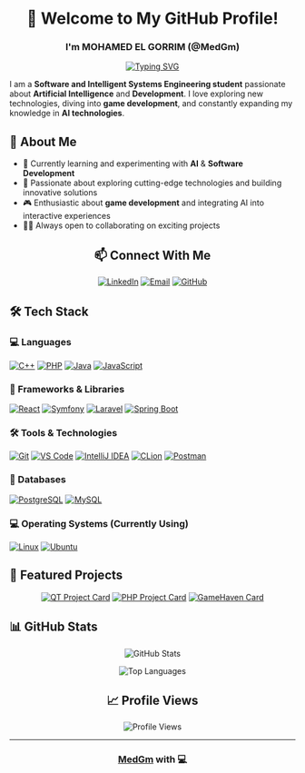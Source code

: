 <div align="center">
  
# 👋 Welcome to My GitHub Profile!

### I'm MOHAMED EL GORRIM (@MedGm)

[![Typing SVG](https://readme-typing-svg.herokuapp.com?font=Fira+Code&pause=1000&color=2E9EFF&center=true&vCenter=true&random=false&width=435&lines=Software+Engineering+Student;AI+Enthusiast;Full+Stack+Developer;Game+Development+Passionate)](https://git.io/typing-svg)

</div>

I am a **Software and Intelligent Systems Engineering student** passionate about **Artificial Intelligence** and **Development**. I love exploring new technologies, diving into **game development**, and constantly expanding my knowledge in **AI technologies**.

## 🚀 About Me
- 🔭 Currently learning and experimenting with **AI** & **Software Development**
- 🌱 Passionate about exploring cutting-edge technologies and building innovative solutions
- 🎮 Enthusiastic about **game development** and integrating AI into interactive experiences
- 👨‍💻 Always open to collaborating on exciting projects

<div align="center">

## 📫 Connect With Me
[![LinkedIn](https://img.shields.io/badge/LinkedIn-0A66C2?style=for-the-badge&logo=linkedin&logoColor=white)](https://www.linkedin.com/in/mohamed-el-gorrim-8052822a0/)
[![Email](https://img.shields.io/badge/Email-EA4335?style=for-the-badge&logo=gmail&logoColor=white)](mailto:elgorrim.mohamed@etu.uae.ac.ma)
[![GitHub](https://img.shields.io/badge/GitHub-181717?style=for-the-badge&logo=github&logoColor=white)](https://github.com/MedGm)

</div>

## 🛠️ Tech Stack

### 💻 Languages
[![C++](https://img.shields.io/badge/C++-00599C?style=for-the-badge&logo=cplusplus&logoColor=white)](https://github.com/MedGm)
[![PHP](https://img.shields.io/badge/PHP-777BB4?style=for-the-badge&logo=php&logoColor=white)](https://github.com/MedGm)
[![Java](https://img.shields.io/badge/Java-007396?style=for-the-badge&logo=java&logoColor=white)](https://github.com/MedGm)
[![JavaScript](https://img.shields.io/badge/JavaScript-F7DF1E?style=for-the-badge&logo=javascript&logoColor=black)](https://github.com/MedGm)

### 🔧 Frameworks & Libraries
[![React](https://img.shields.io/badge/React-61DAFB?style=for-the-badge&logo=react&logoColor=black)](https://github.com/MedGm)
[![Symfony](https://img.shields.io/badge/Symfony-000000?style=for-the-badge&logo=symfony&logoColor=white)](https://github.com/MedGm)
[![Laravel](https://img.shields.io/badge/Laravel-FF2D20?style=for-the-badge&logo=laravel&logoColor=white)](https://github.com/MedGm)
[![Spring Boot](https://img.shields.io/badge/Spring_Boot-6DB33F?style=for-the-badge&logo=spring-boot&logoColor=white)](https://github.com/MedGm)

### 🛠️ Tools & Technologies
[![Git](https://img.shields.io/badge/Git-F05032?style=for-the-badge&logo=git&logoColor=white)](https://github.com/MedGm)
[![VS Code](https://img.shields.io/badge/VS_Code-007ACC?style=for-the-badge&logo=visualstudiocode&logoColor=white)](https://github.com/MedGm)
[![IntelliJ IDEA](https://img.shields.io/badge/IntelliJ-000000?style=for-the-badge&logo=intellijidea&logoColor=white)](https://github.com/MedGm)
[![CLion](https://img.shields.io/badge/CLion-000000?style=for-the-badge&logo=clion&logoColor=white)](https://github.com/MedGm)
[![Postman](https://img.shields.io/badge/Postman-FF6C37?style=for-the-badge&logo=postman&logoColor=white)](https://github.com/MedGm)

### 💾 Databases
[![PostgreSQL](https://img.shields.io/badge/PostgreSQL-4169E1?style=for-the-badge&logo=postgresql&logoColor=white)](https://github.com/MedGm)
[![MySQL](https://img.shields.io/badge/MySQL-4479A1?style=for-the-badge&logo=mysql&logoColor=white)](https://github.com/MedGm)

### 💻 Operating Systems (Currently Using)
[![Linux](https://img.shields.io/badge/Linux-FCC624?style=for-the-badge&logo=linux&logoColor=black)](https://github.com/MedGm)
[![Ubuntu](https://img.shields.io/badge/Ubuntu-E95420?style=for-the-badge&logo=ubuntu&logoColor=white)](https://github.com/MedGm)

## 🌟 Featured Projects

<div align="center">

[![QT Project Card](https://github-readme-stats.vercel.app/api/pin/?username=MedGm&repo=QTproject&theme=tokyonight)](https://github.com/MedGm/QTproject)
[![PHP Project Card](https://github-readme-stats.vercel.app/api/pin/?username=MedGm&repo=PHP-Project&theme=tokyonight)](https://github.com/MedGm/PHP-Project)
[![GameHaven Card](https://github-readme-stats.vercel.app/api/pin/?username=MedGm&repo=GameHaven&theme=tokyonight)](https://github.com/MedGm/GameHaven)

</div>

## 📊 GitHub Stats

<div align="center">

![GitHub Stats](https://github-readme-stats.vercel.app/api?username=medgm&show_icons=true&theme=tokyonight&hide_border=true&count_private=true)

![Top Languages](https://github-readme-stats.vercel.app/api/top-langs/?username=medgm&layout=compact&theme=tokyonight&hide_border=true)

</div>

<div align="center">

## 📈 Profile Views
![Profile Views](https://komarev.com/ghpvc/?username=medgm&color=blueviolet&style=for-the-badge)

---
### [MedGm](https://github.com/MedGm) with 💻

</div>

<!---
MedGm/MedGm is a ✨ special ✨ repository because its `README.md` (this file) appears on your GitHub profile.
You can click the Preview link to take a look at your changes.
--->
